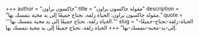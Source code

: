 +++
author = "جاكسون براون"
title = "مقولة جاكسون براون"
description = "مقولة جاكسون براون: الحياة زلقة، نحتاج جميعًا إلى يد محبة نتمسك بها."
quote = '''الحياة زلقة، نحتاج جميعًا إلى يد محبة نتمسك بها.'''
slug = "الحياة-زلقة-نحتاج-جميعًا-إلى-يد-محبة-نتمسك-بها"
+++
الحياة زلقة، نحتاج جميعًا إلى يد محبة نتمسك بها.
